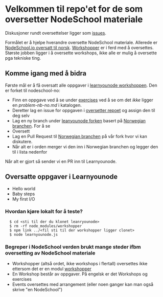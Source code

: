 # Velkommen til repo'et for de som oversetter NodeSchool materiale

Diskusjoner rundt oversettelser ligger som [issues](https://github.com/nodeschool-no/oversettere/issues).

Formålet er å hjelpe hverandre oversette NodeSchool materiale. Allerede er [NodeSchool.io oversatt til norsk](http://nodeschool.io/nb-no/). [Workshopper](https://github.com/workshopper/workshopper) er i ferd med å oversettes. Største jobben ligger i å oversette workshops, ikke alle er mulig å oversette pga tekniske ting.

## Komme igang med å bidra

Første mål er å få oversatt alle oppgaver i [learnyounode workshoppen](https://github.com/nodeschool-no/learnyounode). Den er forket til nodeschool-no:
- Finn en oppgave ved å se under [exercises](https://github.com/nodeschool-no/learnyounode/tree/norwegian/exercises) ved å se om det _ikke_ ligger en _problem-nb-no.md_ i katalogen.
- Deretter lag en issue for oppgaven i [oversetter repoet](https://github.com/nodeschool-no/oversettere/issues) og assign den til deg selv
- Lag en ny branch under [leanyounode forken](https://github.com/nodeschool-no/learnyounode) basert på [Norwegian branchen](https://github.com/nodeschool-no/learnyounode/tree/norwegian). For å se
- Oversett
- Lag en Pull Request til [Norwegian branchen](https://github.com/nodeschool-no/learnyounode/tree/norwegian) på vår fork hvor vi kan diskutere.
- Når alt er i orden merger vi den inn i Norwegian branchen og legger den til i lista nedenfor

Når alt er gjort så sender vi en PR inn til Learnyounode.

## Oversatte oppgaver i Learnyounode
- Hello world
- Baby steps
- My first I/O

### Hvordan kjøre lokalt for å teste?

````
  $ cd <sti til der du klonet leanryounode>
  $ rm -rf node_modules/workshopper
  $ npm link ../<fil sti til der workshopper ligger clonet> 
  $ node learnyounode.js
````

### Begreper i NodeSchool verden brukt mange steder ifbm oversetting av NodeSchool materiale

- Workshopper (altså ordet, ikke workshops i flertall) oversettes ikke ettersom det er en modul [workshopper](https://github.com/workshopper/workshopper)
- En Workshop består av oppgaver. På engelsk er det Workshops og exercises
- Events oversettes med arrangement (eller noen ganger kan man også skrive "en NodeSchool")
